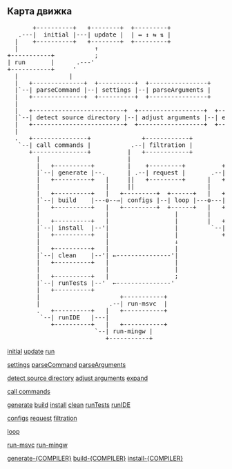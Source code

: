 ﻿
Карта движка
------------
<pre>
       +----------+   +--------+  +---------+
   .---|  initial |---| update |  | ↔ ↕ ⇆ ⇅ |
  |    +----------+   +--------+  +---------+
  |                     ↑  
+-----------+           ;
| run       |      .---'
+-----------+     '
  |              |
  |   +--------------+  +----------+  +----------------+
  |`--| parseCommand |--| settings |--| parseArguments |
  |   +--------------+  +----------+  +----------------+
  |
  |   +-------------------------+  +------------------+  +--------+
  |`--| detect source directory |--| adjust arguments |--| expand |
  |   +-------------------------+  +------------------+  +--------+
  |
  .   +---------------+              +------------+
   `--| call commands |           .--| filtration |
      +---------------+          |   +------------+
        |                        |
        |   +----------+         |    +---------+          +---------------------+
        |`--| generate |--.      | .--| request |       .--| generate-{COMPILER} |
        |   +----------+   |     ||   +---------+      |   +---------------------+
        |                  |     ||                    |
        |   +----------+   |   +---------+  +------+   |   +---------------------+
        |`--| build    |---ɵ--→| configs |--| loop |---ɵ---| build-{COMPILER}    |
        |   +----------+   |   +---------+  +------+   |   +---------------------+
        |                  |                  |        |
        |   +----------+   |                  |        |   +---------------------+
        |`--| install  |--'|                  |         `--| install-{COMPILER}  |
        |   +----------+   |                  |            +---------------------+
        |                  |                  ↓         
        |   +----------+   |                  |
        |`--| clean    |--'| ←---------------'|
        |   +----------+   |                  |
        |                  |                  |         
        |   +----------+   |                  ;
        |`--| runTests |--'  ←---------------'
        |   +----------+        
        |                      +-----------+
        |                   .--| run-msvc  |
        .   +----------+   |   +-----------+
         `--| runIDE   |---|
            +----------+   |   +-----------+
	                    `--| run-mingw |
	                       +-----------+
</pre>

<a href="arch/001-initial.md" title="обновление запчастей движка">initial</a> 
<a href="arch/002-update.md" title="обновление настроек движка">update</a>
<a href="arch/000-run.md" title="запуск движка">run</a>

<a href="arch/003-settings.md" title="настройки движка">settings</a> 
<a href="arch/004-parseCommand.md" title="парсинг команды">parseCommand</a> 
<a href="arch/005-parseArguments.md" title="парсинг атрибутов команды">parseArguments</a>

<a href="arch/006-detect.md" title="поиск каталога исходников">detect source directory</a>
<a href="arch/007-adjust.md" title="обработка аргументов командной строки">adjust arguments</a>
<a href="arch/008-expand.md" title="раскрытие строк форматирования в итоговые пути">expand</a>

<a href="arch/009-call.md" title="запуск команды">call commands</a>

<a href="arch/010-generate.md" title="команда: 'generate'">generate</a>
<a href="arch/011-build.md" title="команда: 'build'">build</a>
<a href="arch/012-install.md" title="команда: 'install'">install</a>
<a href="arch/013-clean.md" title="команда: 'clean'">clean</a>
<a href="arch/014-runTests.md" title="команда: 'runTests'">runTests</a>
<a href="arch/015-runIDE.md" title="команда: 'runIDE'">runIDE</a>

<a href="arch/016-configs.md" title="подготовка списка итоговых конфигураций">configs</a>
<a href="arch/017-request.md" title="обработка запроса конфигурации">request</a>
<a href="arch/018-filtration.md" title="удаление неподдерживаемых конфигураций">filtration</a>

<a href="arch/019-loop.md" title="для каждой конфигурации запускает некоторый скрипт">loop</a>

<a href="arch/runIDE/run-msvc.md" title="запускает Visual Studio">run-msvc</a>
<a href="arch/runIDE/run-mingw.md" title="запускает QtCreator">run-mingw</a>

<a href="arch/cmake/000-generate.md" title="запускает cmake для генерации MakeFiles">generate-{COMPILER}</a>
<a href="arch/cmake/001-build.md" title="запускает cmake для сборки MakeFiles">build-{COMPILER}</a>
<a href="arch/cmake/002-install.md" title="исталяция результатов сборки">install-{COMPILER}</a>
